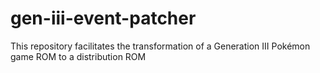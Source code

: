 # gen-iii-event-patcher
This repository facilitates the transformation of a Generation III Pokémon game ROM to a distribution ROM
